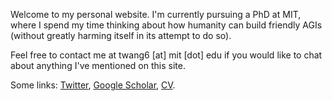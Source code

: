 Welcome to my personal website.
I'm currently pursuing a PhD at MIT, where I spend my time thinking about how humanity can build friendly AGIs (without greatly harming itself in its attempt to do so).

Feel free to contact me at
twang6 [at] mit [dot] edu
if you would like to chat about anything I've mentioned on this site.

Some links:
[Twitter](https://twitter.com/5kovt),
[Google Scholar](https://scholar.google.com/citations?user=YWiob00AAAAJ),
[CV](docs/tony-wang-cv.pdf).
